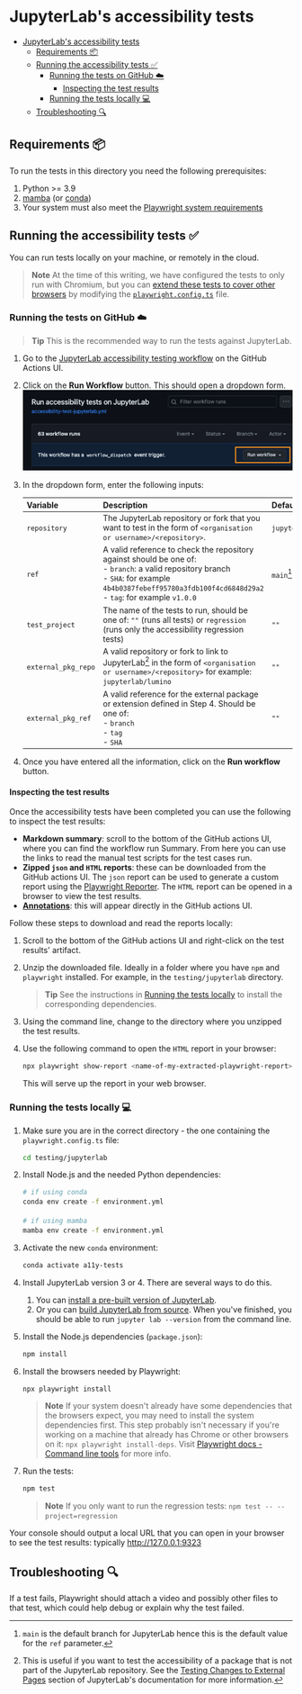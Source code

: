 # JupyterLab's accessibility tests

- [JupyterLab's accessibility tests](#jupyterlabs-accessibility-tests)
  - [Requirements 📦](#requirements-)
  - [Running the accessibility tests ✅](#running-the-accessibility-tests-)
    - [Running the tests on GitHub ☁️](#running-the-tests-on-github-️)
      - [Inspecting the test results](#inspecting-the-test-results)
    - [Running the tests locally 💻](#running-the-tests-locally-)
  - [Troubleshooting 🔍](#troubleshooting-)

## Requirements 📦

To run the tests in this directory you need the following prerequisites:

1. Python >= 3.9
1. [mamba](https://github.com/mamba-org/mamba) (or [conda](https://docs.conda.io/projects/conda/en/latest/commands/install.html))
1. Your system must also meet the [Playwright system requirements](https://playwright.dev/docs/troubleshooting#system-requirements)

## Running the accessibility tests ✅

You can run tests locally on your machine, or remotely in the cloud.

> **Note**
> At the time of this writing, we have configured the tests to only run with Chromium,
> but you can [extend these tests to cover other browsers](https://github.com/MarcusFelling/demo.playwright/blob/main/accessibility/playwright.config.ts)
> by modifying the [`playwright.config.ts`](testing/jupyterlab/playwright.config.ts) file.

### Running the tests on GitHub ☁️

> **Tip**
> This is the recommended way to run the tests against JupyterLab.

1. Go to the [JupyterLab accessibility testing
   workflow](https://github.com/Quansight-Labs/jupyter-a11y-testing/actions/workflows/accessibility-test-jupyterlab.yml) on the GitHub Actions UI.

2. Click on the **Run Workflow** button. This should open a dropdown form.
   ![GitHub actions UI - "Run accessibility tests on JupyterLab" workflow with a banner with the text: This workflow has a workflow_dispatch event trigger. And a Run workflow dropdown button.](./../../images/GH-actions-run-workflow-button.png)

3. In the dropdown form, enter the following inputs:

   | Variable            | Description                                                                                                                                                                                                        | Default value           | Required |
   | ------------------- | ------------------------------------------------------------------------------------------------------------------------------------------------------------------------------------------------------------------ | ----------------------- | -------- |
   | `repository`        | The JupyterLab repository or fork that you want to test in the form of `<organisation or username>/<repository>`.                                                                                                  | `jupyterlab/jupyterlab` | Yes      |
   | `ref`               | A valid reference to check the repository against should be one of:<br>- `branch`: a valid repository branch <br>- `SHA`: for example `4b4b0387febeff95780a3fdb100f4cd6848d29a2` <br>- `tag`: for example `v1.0.0` | `main`[^1]              | Yes      |
   | `test_project`      | The name of the tests to run, should be one of: `""` (runs all tests) or `regression` (runs only the accessibility regression tests)                                                                               | `""`                    | No       |
   | `external_pkg_repo` | A valid repository or fork to link to JupyterLab[^2] in the form of `<organisation or username>/<repository>` for example: `jupyterlab/lumino`                                                                     | `""`                    | No       |
   | `external_pkg_ref`  | A valid reference for the external package or extension defined in Step 4. Should be one of:<br>- `branch`<br>- `tag`<br>- `SHA`                                                                                   | `""`                    | No       |

4. Once you have entered all the information, click on the **Run workflow** button.

[^1]: `main` is the default branch for JupyterLab hence this is the default value for the `ref` parameter.
[^2]: This is useful if you want to test the accessibility of a package that is not part of the JupyterLab repository. See the [Testing Changes to External Pages](https://jupyterlab.readthedocs.io/en/latest/developer/contributing.html#id17) section of JupyterLab's documentation for more information.

#### Inspecting the test results

Once the accessibility tests have been completed you can use the following to inspect the test results:

- **Markdown summary**: scroll to the bottom of the GitHub actions UI, where you can find the workflow run Summary. From here you can use the links to read the manual test scripts for the test cases run.
- **Zipped `json` and `HTML` reports**: these can be downloaded from the GitHub actions UI. The `json` report can be used to generate a custom report using the [Playwright Reporter](https://playwright.dev/docs/test-reporters#custom-reporter). The `HTML` report can be opened in a browser to view the test results.
- [**Annotations**](https://playwright.dev/docs/test-reporters#github-actions-annotations): this will appear directly in the GitHub actions UI.

Follow these steps to download and read the reports locally:

1. Scroll to the bottom of the GitHub actions UI and right-click on the test results' artifact.
2. Unzip the downloaded file. Ideally in a folder where you have `npm` and `playwright` installed. For example, in the `testing/jupyterlab` directory.

   > **Tip**
   > See the instructions in [Running the tests locally](#running-the-tests-locally-) to install the corresponding dependencies.

3. Using the command line, change to the directory where you unzipped the test results.
4. Use the following command to open the `HTML` report in your browser:

   ```bash
   npx playwright show-report <name-of-my-extracted-playwright-report>
   ```

   This will serve up the report in your web browser.

### Running the tests locally 💻

1. Make sure you are in the correct directory - the one containing the `playwright.config.ts` file:

   ```bash
   cd testing/jupyterlab
   ```

1. Install Node.js and the needed Python dependencies:

   ```bash
   # if using conda
   conda env create -f environment.yml

   # if using mamba
   mamba env create -f environment.yml
   ```

1. Activate the new `conda` environment:

   ```bash
   conda activate a11y-tests
   ```

1. Install JupyterLab version 3 or 4. There are several ways to do this.

   1. You can [install a pre-built version of JupyterLab](https://jupyterlab.readthedocs.io/en/latest/getting_started/installation.html).
   1. Or you can [build JupyterLab from source](https://jupyterlab.readthedocs.io/en/latest/developer/contributing.html#installing-jupyterlab).
      When you've finished, you should be able to run `jupyter lab --version` from the command line.

1. Install the Node.js dependencies (`package.json`):

   ```bash
   npm install
   ```

1. Install the browsers needed by Playwright:

   ```bash
   npx playwright install
   ```

   > **Note**
   > If your system doesn't already have some dependencies that the browsers
   > expect, you may need to install the system dependencies first. This step
   > probably isn't necessary if you're working on a machine that already has
   > Chrome or other browsers on it: `npx playwright install-deps`.
   > Visit [Playwright docs - Command line tools](https://playwright.dev/docs/cli) for
   > more info.

1. Run the tests:

   ```bash
   npm test
   ```

   > **Note** If you only want to run the regression tests: `npm test -- --project=regression`

Your console should output a local URL that you can open in your browser to see
the test results: typically <http://127.0.0.1:9323>

## Troubleshooting 🔍

If a test fails, Playwright should attach a video and possibly other files to
that test, which could help debug or explain why the test failed.
